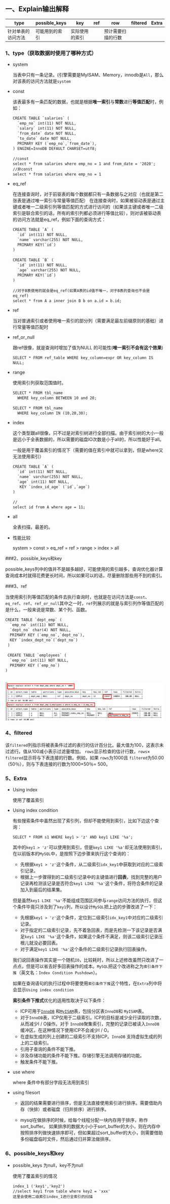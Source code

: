 ## 一、Explain输出解释

| type               |  possible_keys    |   key   | ref | row | filtered | Extra |
| ------------------ | ---- | ---- | ---- | ---- | ---- | ---- |
| 针对单表的访问方法 | 可能用到的索引 | 实际使用的索引 |      | 预计需要扫描的行数 |      |      |

### 1、type（获取数据时使用了哪种方式）

- system

  当表中只有一条记录。(引擎需要是MyISAM、Memory，innodb是`All`，那么对该表的访问方法就是`system`

- const

  该表最多有一条匹配的数据，也就是根据**唯一索引**与**常数**进行**等值匹配**时，例如：

  ```mysql
  CREATE TABLE `salaries` (
    `emp_no` int(11) NOT NULL,
    `salary` int(11) NOT NULL,
    `from_date` date NOT NULL,
    `to_date` date NOT NULL,
    PRIMARY KEY (`emp_no`,`from_date`),
  ) ENGINE=InnoDB DEFAULT CHARSET=utf8;
  
  //const
  select * from salaries where emp_no = 1 and from_date = '2020';
  //非const
  select * from salaries where emp_no = 1
  ```

- eq_ref

  在连接查询时，对于前驱表的每个数据都只有一条数据与之对应（也就是第二张表是通过唯一索引与常量等值匹配）
  在连接查询时，如果被驱动表是通过主键或者唯一二级索引列等值匹配的方式进行访问的（如果该主键或者唯一二级索引是联合索引的话，所有的索引列都必须进行等值比较），则对该被驱动表的访问方法就是eq_ref，例如下面的查询方式：

  ```MYSQL
  CREATE TABLE `A` (
    `id` int(11) NOT NULL,
    `name` varchar(255) NOT NULL,
    PRIMARY KEY(`id`)
  )
  
  CREATE TABLE `B` (
    `id` int(11) NOT NULL,
    `age` varchar(255) NOT NULL,
    PRIMARY KEY(`id`)
  )
  
  //对于B表使用的就会是eq_ref(如果A表的id值不唯一，对于B表的查询也不会是eq_ref)
  select * from A a inner join B b on a.id = b.id;
  ```

- ref

  当对普通索引或者使用唯一索引的部分列（需要满足最左前缀原则的基础）进行常量等值匹配时

- ref_or_null

  跟ref很像，就是查询时增加了值为NULL 的可能性(**唯一索引不会有这个效果**)

  ```mysql
  SELECT * FROM ref_table WHERE key_column=expr OR key_column IS NULL;
  ```

- range

  使用索引列获取范围值时。

  ```mysql
  SELECT * FROM tbl_name
    WHERE key_column BETWEEN 10 and 20;
  
  SELECT * FROM tbl_name
    WHERE key_column IN (10,20,30);
  ```

- index

  这个类型跟all很像，只不过是对索引树进行全部扫描。由于索引树的大小一般是远小于全表数据的，所以需要的磁盘IO次数是小于all的，所以性能好于all。

  一般是用于覆盖索引的情况下（需要的值在索引中就可以拿到，但是where又无法使用索引）

  ```mysql
  CREATE TABLE `A` (
    `id` int(11) NOT NULL,
    `name` varchar(255) NOT NULL,
    `age` int(11) NOT NULL,
     KEY `index_id_age` (`id`,`age`)
  )
  
  //
  select id from A where age = 11;
  ```

- all

  全表扫描，最差的。
  
- 性能比较

  system > const > eq_ref = ref > range > index > all

###2、possible_keys和key

​       possible_keys列中的值并不是越多越好，可能使用的索引越多，查询优化器计算查询成本时就得花费更长时间，所以如果可以的话，尽量删除那些用不到的索引。

###3、ref

当使用索引列等值匹配的条件去执行查询时，也就是在访问方法是`const`、`eq_ref`、`ref`、`ref_or_null`其中之一时，`ref`列展示的就是与索引列作等值匹配的是什么，一般来说是常数、某个列、函数。

```mysql
CREATE TABLE `dept_emp` (
  `emp_no` int(11) NOT NULL,
  `dept_no` char(4) NOT NULL,
  PRIMARY KEY (`emp_no`,`dept_no`),
  KEY `index_dept_no`(`dept_no`)
 )
 
 CREATE TABLE `employees` (
  `emp_no` int(11) NOT NULL,
  PRIMARY KEY (`emp_no`)
)
 
```

![image-20200209003850710](img/image-20200209003850710.png)

### 4、filtered

该`filtered`列指示将被表条件过滤的表行的估计百分比。最大值为100，这表示未过滤行。值从100减小表示过滤量增加。 `rows`显示检查的估计行数，`rows`× `filtered`显示将与下表连接的行数。例如，如果 `rows`为1000且 `filtered`为50.00（50％），则与下表连接的行数为1000×50％= 500。

### 5、Extra

- Using index

  使用了覆盖索引

- Using index condition

  有些搜索条件中虽然出现了索引列，但却不能使用到索引，比如下边这个查询：

  ```mysql
  SELECT * FROM s1 WHERE key1 > 'z' AND key1 LIKE '%a';
  ```

  其中的`key1 > 'z'`可以使用到索引，但是`key1 LIKE '%a'`却无法使用到索引，在以前版本的`MySQL`中，是按照下边步骤来执行这个查询的：

  - 先根据`key1 > 'z'`这个条件，从二级索引`idx_key1`中获取到对应的二级索引记录。
  - 根据上一步骤得到的二级索引记录中的主键值进行**回表**，找到完整的用户记录再检测该记录是否符合`key1 LIKE '%a'`这个条件，将符合条件的记录加入到最后的结果集。

  但是虽然`key1 LIKE '%a'`不能组成范围区间参与`range`访问方法的执行，但这个条件毕竟只涉及到了`key1`列，所以设计`MySQL`把上边的步骤改进了一下：

  - 先根据`key1 > 'z'`这个条件，定位到二级索引`idx_key1`中对应的二级索引记录。
  - 对于指定的二级索引记录，先不着急回表，而是先检测一下该记录是否满足`key1 LIKE '%a'`这个条件，如果这个条件不满足，则该二级索引记录压根儿就没必要回表。
  - 对于满足`key1 LIKE '%a'`这个条件的二级索引记录执行回表操作。

  我们说回表操作其实是一个随机`IO`，比较耗时，所以上述修改虽然只改进了一点点，但是可以省去好多回表操作的成本。`MySQL`把这个改进称之为`索引条件下推`（英文名：`Index Condition Pushdown`）。

  如果在查询语句的执行过程中将要使用`索引条件下推`这个特性，在`Extra`列中将会显示`Using index condition`

  **索引条件下推式**优化的适用性取决于以下条件：

  - ICP可用于[`InnoDB`](https://dev.mysql.com/doc/refman/8.0/en/innodb-storage-engine.html) 和[`MyISAM`](https://dev.mysql.com/doc/refman/8.0/en/myisam-storage-engine.html)表，包括分区表`InnoDB`和 `MyISAM`表。
  - 对于`InnoDB`表，ICP仅用于二级索引。ICP的目标是减少全行读取的次数，从而减少I / O操作。对于 `InnoDB`聚集索引，完整的记录已被读入`InnoDB` 缓冲区。在这种情况下使用ICP不会减少I / O。
  - 在虚拟生成的列上创建的二级索引不支持ICP。`InnoDB` 支持虚拟生成的列上的二级索引。
  - 引用子查询的条件不能下推。
  - 涉及存储功能的条件不能下推。存储引擎无法调用存储的功能。
  - 触发条件不能下推。

- use where

  where 条件中有部分字段无法用到索引

- using filesort

  - 返回的结果需要进行排序，但是无法直接使用索引进行排序。需要借助内存（快排）或者磁盘（归并排序）进行排序。

  - mysql在做排序的时候，给每个线程分配一块内存用于排序，称作sort_buffer。 如果排序的数据大小小于sort_buffer的大小，则在内存中按照排序列做快速排序即可，但如果超过sort_buffer的大小，则需要借助多份磁盘临时文件，然后通过归并算法做排序。

### 6、possible_keys和key

- possible_keys 为null，key不为null

  使用了覆盖索引的情况

  ```mysql
  index_1 ('key1','key2')
  //select key1 from table where key2 = 'xxx'
  这里会使用二级索引index_1进行全索引的扫描
  ```






